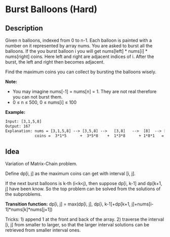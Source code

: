# Burst Balloons (Hard)

## Description

Given n balloons, indexed from 0 to n-1. Each balloon is painted with a number on it represented by array nums. You are asked to burst all the balloons. If the you burst balloon i you will get nums[left] * nums[i] * nums[right] coins. Here left and right are adjacent indices of i. After the burst, the left and right then becomes adjacent.

Find the maximum coins you can collect by bursting the balloons wisely.

**Note:**

- You may imagine nums[-1] = nums[n] = 1. They are not real therefore you can not burst them.
- 0 ≤ n ≤ 500, 0 ≤ nums[i] ≤ 100

**Example:**

```html
Input: [3,1,5,8]
Output: 167 
Explanation: nums = [3,1,5,8] --> [3,5,8] -->   [3,8]   -->  [8]  --> []
             coins =  3*1*5      +  3*5*8    +  1*3*8      + 1*8*1   = 167
```

## Idea

Variation of Matrix-Chain problem.

Define dp[i, j] as the maximum coins can get with interval [i, j].

If the next burst balloons is k-th (i<k<j), then suppose dp[i, k-1] and dp[k+1, j] have been know. So the top problem can be solved from the solutions of the subproblems. 

**Transition function:** dp[i, j] = max(dp[i, j], dp[i, k-1]+dp[k+1, j]+nums[i-1]\*nums[k]\*nums[j+1])

Tricks: 1) append 1 at the front and back of the array. 2) traverse the interval [i, j] from smaller to larger, so that the larger interval solutions can be retrieved from smaller interval ones.

